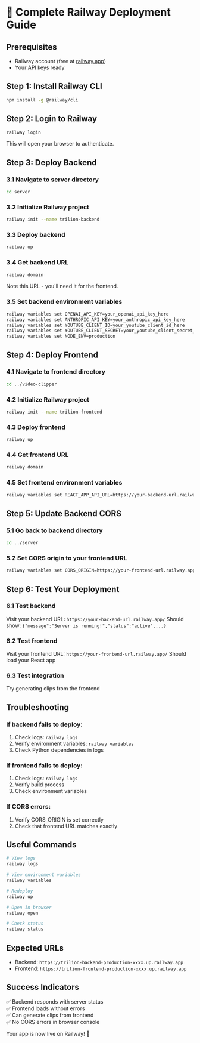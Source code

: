 # 🚀 Complete Railway Deployment Guide

## Prerequisites
- Railway account (free at [railway.app](https://railway.app))
- Your API keys ready

## Step 1: Install Railway CLI
```bash
npm install -g @railway/cli
```

## Step 2: Login to Railway
```bash
railway login
```
This will open your browser to authenticate.

## Step 3: Deploy Backend

### 3.1 Navigate to server directory
```bash
cd server
```

### 3.2 Initialize Railway project
```bash
railway init --name trilion-backend
```

### 3.3 Deploy backend
```bash
railway up
```

### 3.4 Get backend URL
```bash
railway domain
```
Note this URL - you'll need it for the frontend.

### 3.5 Set backend environment variables
```bash
railway variables set OPENAI_API_KEY=your_openai_api_key_here
railway variables set ANTHROPIC_API_KEY=your_anthropic_api_key_here
railway variables set YOUTUBE_CLIENT_ID=your_youtube_client_id_here
railway variables set YOUTUBE_CLIENT_SECRET=your_youtube_client_secret_here
railway variables set NODE_ENV=production
```

## Step 4: Deploy Frontend

### 4.1 Navigate to frontend directory
```bash
cd ../video-clipper
```

### 4.2 Initialize Railway project
```bash
railway init --name trilion-frontend
```

### 4.3 Deploy frontend
```bash
railway up
```

### 4.4 Get frontend URL
```bash
railway domain
```

### 4.5 Set frontend environment variables
```bash
railway variables set REACT_APP_API_URL=https://your-backend-url.railway.app
```

## Step 5: Update Backend CORS

### 5.1 Go back to backend directory
```bash
cd ../server
```

### 5.2 Set CORS origin to your frontend URL
```bash
railway variables set CORS_ORIGIN=https://your-frontend-url.railway.app
```

## Step 6: Test Your Deployment

### 6.1 Test backend
Visit your backend URL: `https://your-backend-url.railway.app/`
Should show: `{"message":"Server is running!","status":"active",...}`

### 6.2 Test frontend
Visit your frontend URL: `https://your-frontend-url.railway.app/`
Should load your React app

### 6.3 Test integration
Try generating clips from the frontend

## Troubleshooting

### If backend fails to deploy:
1. Check logs: `railway logs`
2. Verify environment variables: `railway variables`
3. Check Python dependencies in logs

### If frontend fails to deploy:
1. Check logs: `railway logs`
2. Verify build process
3. Check environment variables

### If CORS errors:
1. Verify CORS_ORIGIN is set correctly
2. Check that frontend URL matches exactly

## Useful Commands

```bash
# View logs
railway logs

# View environment variables
railway variables

# Redeploy
railway up

# Open in browser
railway open

# Check status
railway status
```

## Expected URLs
- Backend: `https://trilion-backend-production-xxxx.up.railway.app`
- Frontend: `https://trilion-frontend-production-xxxx.up.railway.app`

## Success Indicators
✅ Backend responds with server status  
✅ Frontend loads without errors  
✅ Can generate clips from frontend  
✅ No CORS errors in browser console  

Your app is now live on Railway! 🎉 